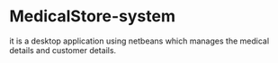 # MedicalStore-system
it is a desktop application using netbeans which manages the medical details and customer details.
